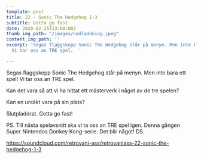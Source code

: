 ```yaml
---
template: post
title: 22 - Sonic The Hedgehog 1-3
subtitle: Gotta go fast
date: 2020-02-25T23:00:00Z
thumb_img_path: "/images/nedladdning.jpeg"
content_img_path: ''
excerpt: 'Segas flaggskepp Sonic The Hedgehog står på menyn. Men inte bara ett spel!
  Vi tar oss an TRE spel.  '

---
```

Segas flaggskepp Sonic The Hedgehog står på menyn. Men inte bara ett spel! Vi tar oss an TRE spel.

Kan det vara så att vi ha hittat ett mästerverk i något av de tre spelen?

Kan en ursäkt vara på sin plats?

Slutpladdrat. Gotta go fast!

PS. Till nästa spelavsnitt ska vi ta oss an TRE spel igen. Denna gången Super Nintendos Donkey Kong-serie. Det blir något! DS.  
  
https://soundcloud.com/retrovani-ass/retrovaniass-22-sonic-the-hedgehog-1-3